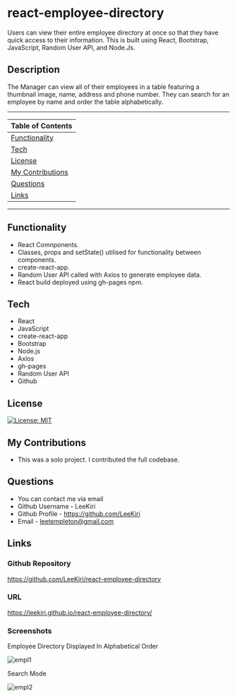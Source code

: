 # react-employee-directory
Users can view their entire employee directory at once so that they have quick access to their information. This is built using React, Bootstrap, JavaScript, Random User API, and Node.Js.

## Description 
The Manager can view all of their employees in a table featuring a thumbnail image, name, address and phone number. They can search for an employee by name and order the table alphabetically.

 
---
| Table of Contents |
|---|
| [Functionality](#Functionality) |
| [Tech](#Tech) |
| [License](#License) |
| [My Contributions](#MyContributions) |
| [Questions](#Questions) |
| [Links](#Links) |
---

## Functionality 
* React Comnponents.
* Classes, props and setState() utilised for functionality between components.
* create-react-app.
* Random User API called with Axios to generate employee data.
* React build deployed using gh-pages npm.
 
## Tech
* React
* JavaScript 
* create-react-app
* Bootstrap
* Node.js 
* Axios
* gh-pages
* Random User API
* Github  

## License 

[![License: MIT](https://img.shields.io/badge/License-MIT-yellow.svg)](https://opensource.org/licenses/MIT)

## My Contributions 
* This was a solo project. I contributed the full codebase. 

## Questions
* You can contact me via email
* Github Username - LeeKiri
* Github Profile - https://github.com/LeeKiri
* Email - leetempleton@gmail.com 

## Links

### Github Repository

https://github.com/LeeKiri/react-employee-directory

### URL

https://leekiri.github.io/react-employee-directory/

### Screenshots
Employee Directory Displayed In Alphabetical Order

![empl1](https://user-images.githubusercontent.com/73642462/113948142-8ff57a80-984f-11eb-9dd7-b9beb9629c12.PNG)

Search Mode

![empl2](https://user-images.githubusercontent.com/73642462/113948146-91bf3e00-984f-11eb-8ed4-9a2b595f53e4.PNG)